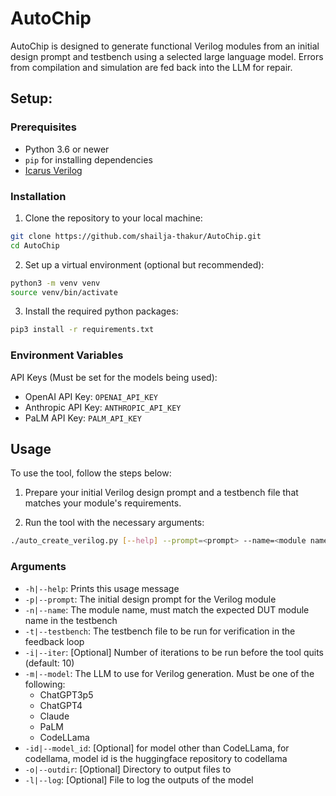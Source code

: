 # AutoChip
AutoChip is designed to generate functional Verilog modules from an initial design prompt and testbench using a selected large language model. Errors from compilation and simulation are fed back into the LLM for repair.

## Setup:

### Prerequisites

- Python 3.6 or newer
- `pip` for installing dependencies
- [Icarus Verilog](https://github.com/steveicarus/iverilog)

### Installation

1.  Clone the repository to your local machine:
```sh
git clone https://github.com/shailja-thakur/AutoChip.git
cd AutoChip
```
2.  Set up a virtual environment (optional but recommended):
```sh
python3 -m venv venv
source venv/bin/activate
```
3.  Install the required python packages:
```sh
pip3 install -r requirements.txt
```

### Environment Variables
API Keys (Must be set for the models being used):
 - OpenAI API Key: `OPENAI_API_KEY`
 - Anthropic API Key: `ANTHROPIC_API_KEY`
 - PaLM API Key: `PALM_API_KEY`

## Usage
To use the tool, follow the steps below:

1. Prepare your initial Verilog design prompt and a testbench file that matches your module's requirements.

2. Run the tool with the necessary arguments:
```sh
./auto_create_verilog.py [--help] --prompt=<prompt> --name=<module name> --testbench=<testbench file> --iter=<iterations> --model=<llm model> --model_id=<model id> --log=<log file>
```
### Arguments
 - `-h|--help`: Prints this usage message
 - `-p|--prompt`: The initial design prompt for the Verilog module
 - `-n|--name`: The module name, must match the expected DUT module name in the testbench
 - `-t|--testbench`: The testbench file to be run for verification in the feedback loop
 - `-i|--iter`: [Optional] Number of iterations to be run before the tool quits (default: 10)
 - `-m|--model`: The LLM to use for Verilog generation. Must be one of the following:
    - ChatGPT3p5
    - ChatGPT4
    - Claude
    - PaLM
    - CodeLLama
 - `-id|--model_id`: [Optional] for model other than CodeLLama, for codellama, model id is the huggingface repository to codellama
 - `-o|--outdir`: [Optional] Directory to output files to
 - `-l|--log`: [Optional] File to log the outputs of the model


